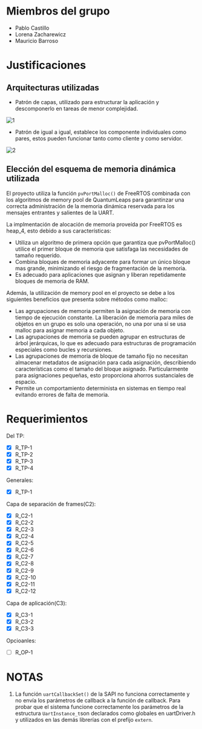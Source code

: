 # Miembros del grupo
- Pablo Castillo
- Lorena Zacharewicz
- Mauricio Barroso

# Justificaciones
## Arquitecturas utilizadas
- Patrón de capas, utilizado para estructurar la aplicación y descomponerlo en tareas de menor complejidad.

![1](https://miro.medium.com/max/188/1*jMWk_JqqyyloVPhTs_Zd1A.png)

- Patrón de igual a igual, establece los componente individuales como pares, estos pueden funcionar tanto como cliente y como servidor.

![2](https://miro.medium.com/max/260/1*ROvkckSTw1UncrbQSmUJUQ.png)

## Elección del esquema de memoria dinámica utilizada
El proyecto utiliza la función ``pvPortMalloc()`` de FreeRTOS combinada con los algoritmos de memory pool de QuantumLeaps para garantinzar una correcta administración de la memoria dinámica reservada para los mensajes entrantes y salientes de la UART.
 
La implmentación de alocación de memoria proveída por FreeRTOS es heap_4, esto debido a sus características:
- Utiliza un algoritmo de primera opción que garantiza que pvPortMalloc() utilice el primer bloque de memoria que satisfaga las necesidades de tamaño requerido.
- Combina bloques de memoria adyacente para formar un único bloque mas grande, minimizando el riesgo de fragmentación de la memoria.
- Es adecuado para aplicaciones que asignan y liberan repetidamente bloques de memoria de RAM.

Además, la utilización de memory pool en el proyecto se debe a los siguientes beneficios que presenta sobre métodos como malloc:

-  Las agrupaciones de memoria permiten la asignación de memoria con tiempo de ejecución constante. La liberación de memoria para miles de objetos en un grupo es solo una operación, no una por una si se usa malloc para asignar memoria a cada objeto.
- Las agrupaciones de memoria se pueden agrupar en estructuras de árbol jerárquicas, lo que es adecuado para estructuras de programación especiales como bucles y recursiones.
- Las agrupaciones de memoria de bloque de tamaño fijo no necesitan almacenar metadatos de asignación para cada asignación, describiendo características como el tamaño del bloque asignado. Particularmente para asignaciones pequeñas, esto proporciona ahorros sustanciales de espacio.
- Permite un comportamiento determinista en sistemas en tiempo real evitando errores de falta de memoria.

# Requerimientos

Del TP:
- [x] R_TP-1
- [x] R_TP-2
- [x] R_TP-3
- [x] R_TP-4

Generales:
- [x] R_TP-1

Capa de separación de frames(C2):
- [x] R_C2-1
- [x] R_C2-2
- [x] R_C2-3
- [x] R_C2-4
- [x] R_C2-5
- [x] R_C2-6
- [x] R_C2-7
- [x] R_C2-8
- [x] R_C2-9
- [x] R_C2-10
- [x] R_C2-11
- [x] R_C2-12

Capa de aplicación(C3):
- [x] R_C3-1
- [x] R_C3-2
- [x] R_C3-3

Opcioanles:
- [ ] R_OP-1

# NOTAS
1. La función `uartCallbackSet()` de la SAPI no funciona correctamente y no envía los parámetros de callback a la función de callback. Para probar que el sistema funcione correctamente los parámetros de la estructura `UartInstance_t`son declarados como globales en uartDriver.h y utilizados en las demás librerías con el prefijo `extern`.